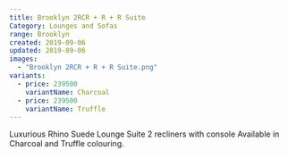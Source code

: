 ```yaml
---
title: Brooklyn 2RCR + R + R Suite
Category: Lounges and Sofas
range: Brooklyn
created: 2019-09-06
updated: 2019-09-06
images:
  - "Brooklyn 2RCR + R + R Suite.png"
variants:
  - price: 239500
    variantName: Charcoal
  - price: 239500
    variantName: Truffle
---
```


Luxurious Rhino Suede Lounge Suite 2 recliners with console
Available in Charcoal and Truffle colouring.